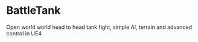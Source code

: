 # BattleTank
Open world world head to head tank fight, simple AI, terrain and advanced control in UE4
